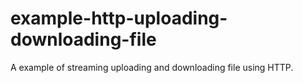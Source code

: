 # example-http-uploading-downloading-file
A example of streaming uploading and downloading file using HTTP.
